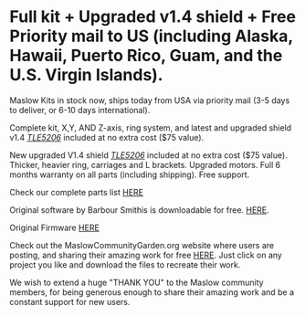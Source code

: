 # Full kit + Upgraded v1.4 shield + Free Priority mail to US (including Alaska, Hawaii, Puerto Rico, Guam, and the U.S. Virgin Islands).

Maslow Kits in stock now, ships today from USA via priority mail (3-5 days to deliver, or 6-10 days international).

Complete kit, X,Y, AND Z-axis, ring system, and latest and upgraded shield v1.4 [*TLE5206*](https://www.eastbaysource.com/blogs/product-info/product-detail) included at no extra cost ($75 value).

New upgraded V1.4 shield [*TLE5206*](https://www.eastbaysource.com/blogs/product-info/product-detail) included at no extra cost ($75 value).
Thicker, heavier ring, carriages and L brackets.
Upgraded motors.
Full 6 months warranty on all parts (including shipping).
Free support.

Check our complete parts list [HERE](https://www.eastbaysource.com/blogs/news/maslow-full-kit-parts-list)

Original software by Barbour Smithis is downloadable  for free. [HERE](https://github.com/MaslowCNC/GroundControl/releases). 

Original Firmware [HERE](https://github.com/MaslowCNC/Firmware/releases/)

Check out the MaslowCommunityGarden.org website where users are posting, and sharing their amazing work for free [HERE](http://maslowcommunitygarden.org/index.html). Just click on any project you like and download the files to recreate their work. 

We wish to extend a huge "THANK YOU" to the Maslow community members, for being generous enough to share their amazing work and be a constant support for new users. 


